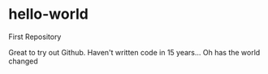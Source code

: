 # hello-world
First Repository

Great to try out Github.  Haven't written code in 15 years... Oh has the world changed
